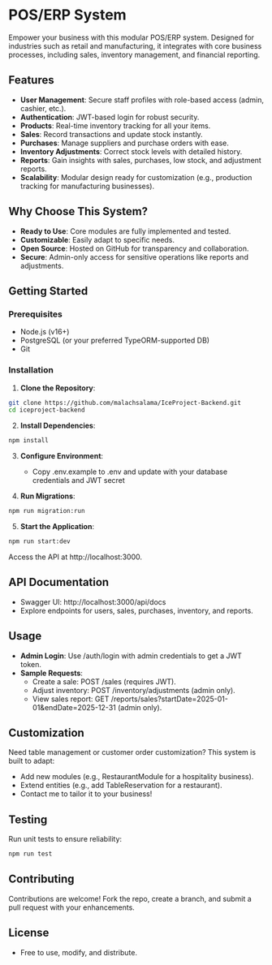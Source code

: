 # POS/ERP System

Empower your business with this modular POS/ERP system. Designed for industries such as retail and manufacturing, it integrates with core business processes, including sales, inventory management, and financial reporting.

## Features

* **User Management**: Secure staff profiles with role-based access (admin, cashier, etc.).
* **Authentication**: JWT-based login for robust security.
* **Products**: Real-time inventory tracking for all your items.
* **Sales**: Record transactions and update stock instantly.
* **Purchases**: Manage suppliers and purchase orders with ease.
* **Inventory Adjustments**: Correct stock levels with detailed history.
* **Reports**: Gain insights with sales, purchases, low stock, and adjustment reports.
* **Scalability**: Modular design ready for customization (e.g., production tracking for manufacturing businesses).

## Why Choose This System?

* **Ready to Use**: Core modules are fully implemented and tested.
* **Customizable**: Easily adapt to specific needs.
* **Open Source**: Hosted on GitHub for transparency and collaboration.
* **Secure**: Admin-only access for sensitive operations like reports and adjustments.

## Getting Started

### Prerequisites

* Node.js (v16+)
* PostgreSQL (or your preferred TypeORM-supported DB)
* Git

### Installation

1. **Clone the Repository**:
```bash
git clone https://github.com/malachsalama/IceProject-Backend.git
cd iceproject-backend
```

2. **Install Dependencies**:
```bash
npm install
```

3. **Configure Environment**:
   * Copy .env.example to .env and update with your database credentials and JWT secret

4. **Run Migrations**:
```bash
npm run migration:run
```

5. **Start the Application**:
```bash
npm run start:dev
```
 Access the API at http://localhost:3000.

## API Documentation

* Swagger UI: http://localhost:3000/api/docs
* Explore endpoints for users, sales, purchases, inventory, and reports.

## Usage

* **Admin Login**: Use /auth/login with admin credentials to get a JWT token.
* **Sample Requests**:
   * Create a sale: POST /sales (requires JWT).
   * Adjust inventory: POST /inventory/adjustments (admin only).
   * View sales report: GET /reports/sales?startDate=2025-01-01&endDate=2025-12-31 (admin only).

## Customization

Need table management or customer order customization? This system is built to adapt:
* Add new modules (e.g., RestaurantModule for a hospitality business).
* Extend entities (e.g., add TableReservation for a restaurant).
* Contact me to tailor it to your business!

## Testing

Run unit tests to ensure reliability:
```bash
npm run test
```

## Contributing

Contributions are welcome! Fork the repo, create a branch, and submit a pull request with your enhancements.

## License

- Free to use, modify, and distribute.